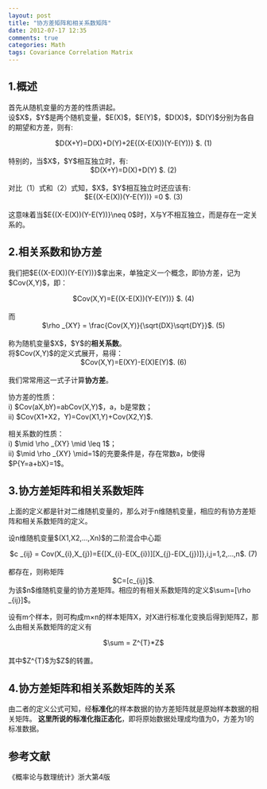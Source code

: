 ```yaml
---
layout: post
title: "协方差矩阵和相关系数矩阵"
date: 2012-07-17 12:35
comments: true
categories: Math
tags: Covariance Correlation Matrix
---
```

<h2>1.概述</h2>
<p>首先从随机变量的方差的性质讲起。</br>
设$X$，$Y$是两个随机变量，$E(X)$，$E(Y)$，$D(X)$，$D(Y)$分别为各自的期望和方差，则有:</br>
<center>$D(X+Y)=D(X)+D(Y)+2E{(X-E(X))(Y-E(Y))} $.   (1)</center></br>
特别的，当$X$，$Y$相互独立时，有:</br>
<center>$D(X+Y)=D(X)+D(Y) $.    (2)</center></br>
对比（1）式和（2）式知，$X$，$Y$相互独立时还应该有:</br>
<center>$E{(X-E(X))(Y-E(Y))} =0 $.      (3)</center></br>
这意味着当$E{(X-E(X))(Y-E(Y))}\neq 0$时，X与Y不相互独立，而是存在一定关系的。</p>

<h2>2.相关系数和协方差</h2>
<p>
我们把$E{(X-E(X))(Y-E(Y))}$拿出来，单独定义一个概念，即协方差，记为$Cov(X,Y)$，即：
<center>$Cov(X,Y)=E{(X-E(X))(Y-E(Y))} $.     (4)</center></br>
而</br>
<center>$\rho _{XY} = \frac{Cov(X,Y)}{\sqrt{DX}\sqrt{DY}}$.     (5)</center></br>
称为随机变量$X$，$Y$的<strong>相关系数</strong>。</br>
将$Cov(X,Y)$的定义式展开，易得：
<center>$Cov(X,Y)=E(XY)-E(X)E(Y)$.      (6)</center></br>
我们常常用这一式子计算<strong>协方差</strong>。
</p>

<!-- more -->
<p>协方差的性质：</br>
i) $Cov(aX,bY)=abCov(X,Y)$，a，b是常数；</br>
ii) $Cov(X1+X2，Y)=Cov(X1,Y)+Cov(X2,Y)$.</p>

<p>相关系数的性质：</br>
i) $\mid \rho _{XY} \mid \leq 1$；</br>
ii) $\mid \rho _{XY} \mid=1$的充要条件是，存在常数a，b使得$P{Y=a+bX}=1$。</p>

<h2>3.协方差矩阵和相关系数矩阵</h2>
<p>上面的定义都是针对二维随机变量的，那么对于n维随机变量，相应的有协方差矩阵和相关系数矩阵的定义。</p>

<p>设n维随机变量$(X1,X2,…,Xn)$的二阶混合中心距</br>
<center>$c _{ij} = Cov(X_{i},X_{j})=E{[X_{i}-E(X_{i})][X_{j}-E(X_{j})]},i,j=1,2,…,n$.      (7)</center></br>
都存在，则称矩阵</br>
<center>$C=[c_{ij}]$.</center>
为该$n$维随机变量的协方差矩阵。相应的有相关系数矩阵的定义$\sum=[\rho _{ij}]$。
</p>

<p>设有m个样本，则可构成m×n的样本矩阵X，对X进行标准化变换后得到矩阵Z，那么由相关系数矩阵的定义有</br>
<center>$\sum = Z^{T}*Z$</center></br>
其中$Z^{T}$为$Z$的转置。
</p>

<h2>4.协方差矩阵和相关系数矩阵的关系</h2>
<p>由二者的定义公式可知，经<strong>标准化</strong>的样本数据的协方差矩阵就是原始样本数据的相关矩阵。
<strong>这里所说的标准化指正态化</strong>，即将原始数据处理成均值为0，方差为1的标准数据。</p>

<h2>参考文献</h2>
<p>《概率论与数理统计》浙大第4版</p>
